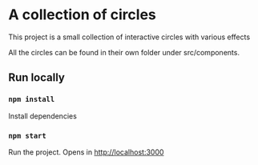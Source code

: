 # A collection of circles

This project is a small collection of interactive circles with various effects

All the circles can be found in their own folder under src/components.

## Run locally

### `npm install`

Install dependencies

### `npm start`

Run the project. Opens in [http://localhost:3000](http://localhost:3000)
